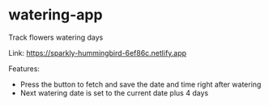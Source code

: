 # watering-app
Track flowers watering days

Link: https://sparkly-hummingbird-6ef86c.netlify.app

Features:
- Press the button to fetch and save the date and time right after watering
- Next watering date is set to the current date plus 4 days
